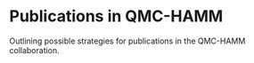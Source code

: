 # Publications in QMC-HAMM

Outlining possible strategies for publications in the QMC-HAMM collaboration.
